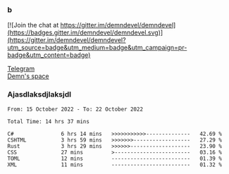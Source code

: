 ### b

[![Join the chat at https://gitter.im/demndevel/demndevel](https://badges.gitter.im/demndevel/demndevel.svg)](https://gitter.im/demndevel/demndevel?utm_source=badge&utm_medium=badge&utm_campaign=pr-badge&utm_content=badge)

[Telegram](https://t.me/demnometa) <br>
[Demn's space](http://demns.space)

### Ajasdlaksdjlaksjdl

<!--START_SECTION:waka-->

```text
From: 15 October 2022 - To: 22 October 2022

Total Time: 14 hrs 37 mins

C#               6 hrs 14 mins   >>>>>>>>>>>--------------   42.69 %
CSHTML           3 hrs 59 mins   >>>>>>>------------------   27.29 %
Rust             3 hrs 29 mins   >>>>>>-------------------   23.90 %
CSS              27 mins         >------------------------   03.16 %
TOML             12 mins         -------------------------   01.39 %
XML              11 mins         -------------------------   01.32 %
```

<!--END_SECTION:waka-->
